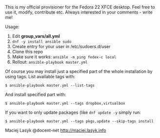 This is my official provisioner for the Fedora 22 XFCE
desktop. Feel free to use it, modify, contribute etc.
Always interested in your comments - write me!

Usage:

1. Edit **group_vars/all.yml**
1. `dnf -y install ansible sudo`
2. Create entry for your user in /etc/sudoers.d/user
3. Clone this repo
4. Make sure it works: `ansible -m ping fedex-c local`
5. Rollout: `ansible-playbook master.yml`

Of course you may install just a specified part of the
whole installation by using tags. List available tags
with:

`$ ansible-playbook master.yml --list-tags`

 And install specified part with:

`$ ansible-playbook master.yml --tags dropbox,virtualbox`

If you want to only update packages (like `dnf update -y` simply run:

`$ ansible-playbook master.yml --tags pkgs,update --skip-tags install`

Maciej Lasyk
@docent-net
http://maciej.lasyk.info
